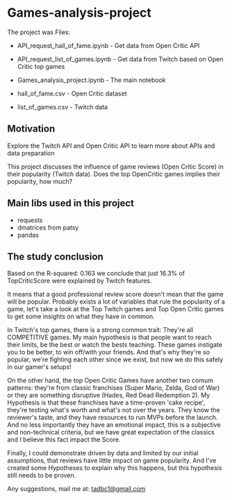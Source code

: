 # Games-analysis-project

The project was Files:

* API_request_hall_of_fame.ipynb - Get data from Open Critic API

* API_request_list_of_games.ipynb - Get data from Twitch based on Open Critic top games

* Games_analysis_project.ipynb - The main notebook

* hall_of_fame.csv - Open Critic dataset

* list_of_games.csv - Twitch data



## Motivation

Explore the Twitch API and Open Critic API to learn more about APIs and data preparation

This project discusses the influence of game reviews (Open Critic Score) in their popularity (Twitch data). Does the top OpenCritic games implies their popularity, how much?

## Main libs used in this project

* requests
* dmatrices from patsy
* pandas

## The study conclusion 

Based on the R-squared: 0.163 we conclude that just 16.3% of TopCriticScore were explained by Twitch features.

It means that a good professional review score doesn't mean that the game will be popular. Probably exists a lot of variables that rule the popularity of a game, let's take a look at the Top Twitch games and Top Open Critic games to get some insights on what they have in common.

In Twitch's top games, there is a strong common trait: They're all COMPETITIVE games. My main hypothesis is that people want to reach their limits, be the best or watch the bests teaching. These games instigate you to be better, to win off/with your friends. And that's why they're so popular, we're fighting each other since we exist, but now we do this safely in our gamer's setups!

On the other hand, the top Open Critic Games have another two comum patterns: they're from classic franchises (Super Mario, Zelda, God of War) or they are something disruptive (Hades, Red Dead Redemption 2). My Hypothesis is that these franchises have a time-proven 'cake recipe', they're testing what's worth and what's not over the years. They know the reviewer's taste, and they have resources to run MVPs before the launch. And no less importantly they have an emotional impact, this is a subjective and non-technical criteria, but we have great expectation of the classics and I believe this fact impact the Score.

Finally, I could demonstrate driven by data and limited by our initial assumptions, that reviews have little impact on game popularity. And I've created some Hypotheses to explain why this happens, but this hypothesis still needs to be proven.

Any suggestions, mail me at: tadbc1@gmail.com
